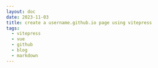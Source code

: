 ```yaml
---
layout: doc
date: 2023-11-03
title: create a username.github.io page using vitepress
tags:
  - vitepress
  - vue
  - github
  - blog
  - markdown
---
```


<Title/>

To have your own vitepress blog running on _username_.github.io in no time, follow these easy steps:

## Create a new repo

Inside your own github account, create a new repo called _username.github.io_ where username is your actual github username. This is important, since otherwise repos `page` wont be deployed to the root folder of the username.github.io subdomain.

## Create your vitepress blog

Follow [vitepress' getting started guide](https://vitepress.dev/guide/getting-started) and set up your vitepress project

## Change the `build` command

In your `package.json` file, change 

```json5
"build": "vitepress build",
```

to

```json5
"build": "vitepress build --outDir _site",
```

This is required for the deployment action to work.

## Create the workflow file

Create a new file in your repo called `.github/workflows/main.yml` and paste the contents of [this file](https://github.com/Mtillmann/mtillmann.github.io/blob/main/.github/workflows/main.yml) into it.

It's based on github's basic jekyll workflow, but instead of building a jekyll site, it builds and deployes a vitepress site.

## Change your repo settings

In your `username.github.io` repo, go to `Settings` -> `Pages` and set the `Source` to `Github Actions`. Then click `Save`.

## Push your changes

Push your changes to github and wait for the action to finish. After that, your vitepress blog should be available at `username.github.io`.

### Final words

The workflow will work for any nodeish static site generator, the important bit is the call to `npm run build` and that the output is generated into in the `_site` folder.